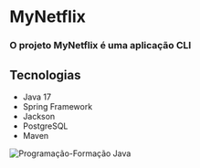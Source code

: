 # MyNetflix

### O projeto MyNetflix é uma aplicação CLI 
## Tecnologias

- Java 17
- Spring Framework
- Jackson
- PostgreSQL
- Maven


![Programação-Formação Java](https://github.com/iasminaraujoc/3355-java-screenmatch-com-jpa/assets/84939115/3c51e000-962d-4dc9-97fc-1d384e2511a2)